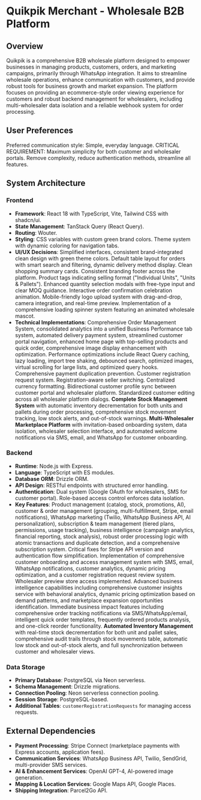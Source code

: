# Quikpik Merchant - Wholesale B2B Platform

## Overview
Quikpik is a comprehensive B2B wholesale platform designed to empower businesses in managing products, customers, orders, and marketing campaigns, primarily through WhatsApp integration. It aims to streamline wholesale operations, enhance communication with customers, and provide robust tools for business growth and market expansion. The platform focuses on providing an ecommerce-style order viewing experience for customers and robust backend management for wholesalers, including multi-wholesaler data isolation and a reliable webhook system for order processing.

## User Preferences
Preferred communication style: Simple, everyday language.
CRITICAL REQUIREMENT: Maximum simplicity for both customer and wholesaler portals. Remove complexity, reduce authentication methods, streamline all features.

## System Architecture
### Frontend
- **Framework**: React 18 with TypeScript, Vite, Tailwind CSS with shadcn/ui.
- **State Management**: TanStack Query (React Query).
- **Routing**: Wouter.
- **Styling**: CSS variables with custom green brand colors. Theme system with dynamic coloring for navigation tabs.
- **UI/UX Decisions**: Simplified interfaces, consistent brand-integrated clean design with green theme colors. Default table layout for orders with smart search and filtering, dynamic delivery method display. Clean shopping summary cards. Consistent branding footer across the platform. Product tags indicating selling format ("Individual Units", "Units & Pallets"). Enhanced quantity selection modals with free-type input and clear MOQ guidance. Interactive order confirmation celebration animation. Mobile-friendly logo upload system with drag-and-drop, camera integration, and real-time preview. Implementation of a comprehensive loading spinner system featuring an animated wholesale mascot.
- **Technical Implementations**: Comprehensive Order Management System, consolidated analytics into a unified Business Performance tab system, automated delivery payment system, streamlined customer portal navigation, enhanced home page with top-selling products and quick order, comprehensive image display enhancement with optimization. Performance optimizations include React Query caching, lazy loading, import tree shaking, debounced search, optimized images, virtual scrolling for large lists, and optimized query hooks. Comprehensive payment duplication prevention. Customer registration request system. Registration-aware seller switching. Centralized currency formatting. Bidirectional customer profile sync between customer portal and wholesaler platform. Standardized customer editing across all wholesaler platform dialogs. **Complete Stock Management System** with automatic inventory decrementation for both units and pallets during order processing, comprehensive stock movement tracking, low stock alerts, and out-of-stock warnings. **Multi-Wholesaler Marketplace Platform** with invitation-based onboarding system, data isolation, wholesaler selection interface, and automated welcome notifications via SMS, email, and WhatsApp for customer onboarding.

### Backend
- **Runtime**: Node.js with Express.
- **Language**: TypeScript with ES modules.
- **Database ORM**: Drizzle ORM.
- **API Design**: RESTful endpoints with structured error handling.
- **Authentication**: Dual system (Google OAuth for wholesalers, SMS for customer portal). Role-based access control enforces data isolation.
- **Key Features**: Product management (catalog, stock, promotions, AI), customer & order management (grouping, multi-fulfillment, Stripe, email notifications), WhatsApp marketing (Twilio, WhatsApp Business API, AI personalization), subscription & team management (tiered plans, permissions, usage tracking), business intelligence (campaign analytics, financial reporting, stock analysis), robust order processing logic with atomic transactions and duplicate detection, and a comprehensive subscription system. Critical fixes for Stripe API version and authentication flow simplification. Implementation of comprehensive customer onboarding and access management system with SMS, email, WhatsApp notifications, customer analytics, dynamic pricing optimization, and a customer registration request review system. Wholesaler preview store access implemented. Advanced business intelligence capabilities including comprehensive customer insights service with behavioral analytics, dynamic pricing optimization based on demand patterns, and marketplace expansion opportunities identification. Immediate business impact features including comprehensive order tracking notifications via SMS/WhatsApp/email, intelligent quick order templates, frequently ordered products analysis, and one-click reorder functionality. **Automated Inventory Management** with real-time stock decrementation for both unit and pallet sales, comprehensive audit trails through stock movements table, automatic low stock and out-of-stock alerts, and full synchronization between customer and wholesaler views.

### Data Storage
- **Primary Database**: PostgreSQL via Neon serverless.
- **Schema Management**: Drizzle migrations.
- **Connection Pooling**: Neon serverless connection pooling.
- **Session Storage**: PostgreSQL-based.
- **Additional Tables**: `customerRegistrationRequests` for managing access requests.

## External Dependencies
- **Payment Processing**: Stripe Connect (marketplace payments with Express accounts, application fees).
- **Communication Services**: WhatsApp Business API, Twilio, SendGrid, multi-provider SMS services.
- **AI & Enhancement Services**: OpenAI GPT-4, AI-powered image generation.
- **Mapping & Location Services**: Google Maps API, Google Places.
- **Shipping Integration**: Parcel2Go API.